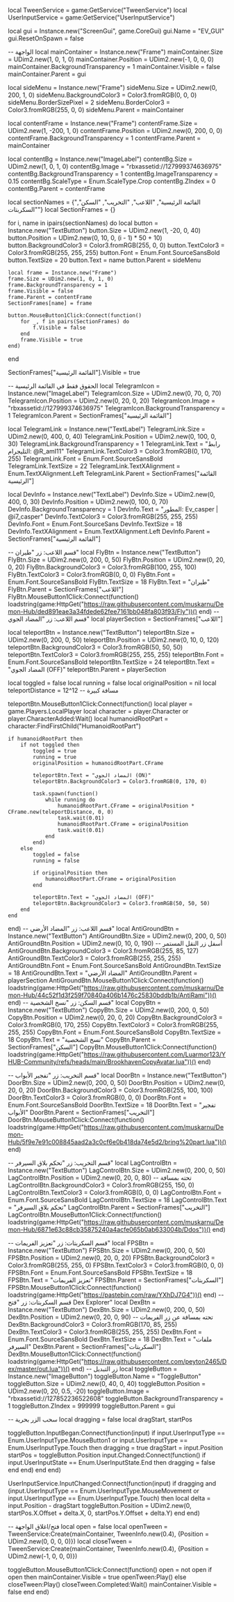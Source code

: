 local TweenService = game:GetService("TweenService")
local UserInputService = game:GetService("UserInputService")

local gui = Instance.new("ScreenGui", game.CoreGui)
gui.Name = "EV_GUI"
gui.ResetOnSpawn = false

-- الواجهة
local mainContainer = Instance.new("Frame")
mainContainer.Size = UDim2.new(1, 0, 1, 0)
mainContainer.Position = UDim2.new(-1, 0, 0, 0)
mainContainer.BackgroundTransparency = 1
mainContainer.Visible = false
mainContainer.Parent = gui

local sideMenu = Instance.new("Frame")
sideMenu.Size = UDim2.new(0, 200, 1, 0)
sideMenu.BackgroundColor3 = Color3.fromRGB(0, 0, 0)
sideMenu.BorderSizePixel = 2
sideMenu.BorderColor3 = Color3.fromRGB(255, 0, 0)
sideMenu.Parent = mainContainer

local contentFrame = Instance.new("Frame")
contentFrame.Size = UDim2.new(1, -200, 1, 0)
contentFrame.Position = UDim2.new(0, 200, 0, 0)
contentFrame.BackgroundTransparency = 1
contentFrame.Parent = mainContainer

local contentBg = Instance.new("ImageLabel")
contentBg.Size = UDim2.new(1, 0, 1, 0)
contentBg.Image = "rbxassetid://127999374636975"
contentBg.BackgroundTransparency = 1
contentBg.ImageTransparency = 0.15
contentBg.ScaleType = Enum.ScaleType.Crop
contentBg.ZIndex = 0
contentBg.Parent = contentFrame

local sectionNames = {"القائمة الرئيسية", "اللاعب", "التخريب", "السكن", "السكربتات"}
local SectionFrames = {}

for i, name in ipairs(sectionNames) do
	local button = Instance.new("TextButton")
	button.Size = UDim2.new(1, -20, 0, 40)
	button.Position = UDim2.new(0, 10, 0, (i - 1) * 50 + 10)
	button.BackgroundColor3 = Color3.fromRGB(255, 0, 0)
	button.TextColor3 = Color3.fromRGB(255, 255, 255)
	button.Font = Enum.Font.SourceSansBold
	button.TextSize = 20
	button.Text = name
	button.Parent = sideMenu

	local frame = Instance.new("Frame")
	frame.Size = UDim2.new(1, 0, 1, 0)
	frame.BackgroundTransparency = 1
	frame.Visible = false
	frame.Parent = contentFrame
	SectionFrames[name] = frame

	button.MouseButton1Click:Connect(function()
		for _, f in pairs(SectionFrames) do
			f.Visible = false
		end
		frame.Visible = true
	end)
end

SectionFrames["القائمة الرئيسية"].Visible = true

-- الحقوق فقط في القائمة الرئيسية
local TelegramIcon = Instance.new("ImageLabel")
TelegramIcon.Size = UDim2.new(0, 70, 0, 70)
TelegramIcon.Position = UDim2.new(0, 20, 0, 20)
TelegramIcon.Image = "rbxassetid://127999374636975"
TelegramIcon.BackgroundTransparency = 1
TelegramIcon.Parent = SectionFrames["القائمة الرئيسية"]

local TelegramLink = Instance.new("TextLabel")
TelegramLink.Size = UDim2.new(0, 400, 0, 40)
TelegramLink.Position = UDim2.new(0, 100, 0, 30)
TelegramLink.BackgroundTransparency = 1
TelegramLink.Text = "رابط التليجرام: @R_amI11"
TelegramLink.TextColor3 = Color3.fromRGB(0, 170, 255)
TelegramLink.Font = Enum.Font.SourceSansBold
TelegramLink.TextSize = 22
TelegramLink.TextXAlignment = Enum.TextXAlignment.Left
TelegramLink.Parent = SectionFrames["القائمة الرئيسية"]

local DevInfo = Instance.new("TextLabel")
DevInfo.Size = UDim2.new(0, 400, 0, 30)
DevInfo.Position = UDim2.new(0, 100, 0, 70)
DevInfo.BackgroundTransparency = 1
DevInfo.Text = "المطور: Ev_casper | @i7_casper"
DevInfo.TextColor3 = Color3.fromRGB(255, 255, 255)
DevInfo.Font = Enum.Font.SourceSans
DevInfo.TextSize = 18
DevInfo.TextXAlignment = Enum.TextXAlignment.Left
DevInfo.Parent = SectionFrames["القائمة الرئيسية"]

-- قسم اللاعب: زر "طيران"
local FlyBtn = Instance.new("TextButton")
FlyBtn.Size = UDim2.new(0, 200, 0, 50)
FlyBtn.Position = UDim2.new(0, 20, 0, 20)
FlyBtn.BackgroundColor3 = Color3.fromRGB(100, 255, 100)
FlyBtn.TextColor3 = Color3.fromRGB(0, 0, 0)
FlyBtn.Font = Enum.Font.SourceSansBold
FlyBtn.TextSize = 18
FlyBtn.Text = "طيران"
FlyBtn.Parent = SectionFrames["اللاعب"]
FlyBtn.MouseButton1Click:Connect(function()
	loadstring(game:HttpGet("https://raw.githubusercontent.com/muskarnu/Demon-Hub/ded891eae3a34fdede62fee7161bb048fa803f93/Fly"))()
end)
-- قسم اللاعب: زر "المضاد الجوي"
local playerSection = SectionFrames["اللاعب"]

local teleportBtn = Instance.new("TextButton")
teleportBtn.Size = UDim2.new(0, 200, 0, 50)
teleportBtn.Position = UDim2.new(0, 10, 0, 120)
teleportBtn.BackgroundColor3 = Color3.fromRGB(50, 50, 50)
teleportBtn.TextColor3 = Color3.fromRGB(255, 255, 255)
teleportBtn.Font = Enum.Font.SourceSansBold
teleportBtn.TextSize = 24
teleportBtn.Text = "المضاد الجوي (OFF)"
teleportBtn.Parent = playerSection

local toggled = false
local running = false
local originalPosition = nil
local teleportDistance = 12^12 -- مسافة كبيرة

teleportBtn.MouseButton1Click:Connect(function()
    local player = game.Players.LocalPlayer
    local character = player.Character or player.CharacterAdded:Wait()
    local humanoidRootPart = character:FindFirstChild("HumanoidRootPart")

    if humanoidRootPart then
        if not toggled then
            toggled = true
            running = true
            originalPosition = humanoidRootPart.CFrame

            teleportBtn.Text = "المضاد الجوي (ON)"
            teleportBtn.BackgroundColor3 = Color3.fromRGB(0, 170, 0)

            task.spawn(function()
                while running do
                    humanoidRootPart.CFrame = originalPosition * CFrame.new(teleportDistance, 0, 0)
                    task.wait(0.01)
                    humanoidRootPart.CFrame = originalPosition
                    task.wait(0.01)
                end
            end)
        else
            toggled = false
            running = false

            if originalPosition then
                humanoidRootPart.CFrame = originalPosition
            end

            teleportBtn.Text = "المضاد الجوي (OFF)"
            teleportBtn.BackgroundColor3 = Color3.fromRGB(50, 50, 50)
        end
    end
end)
-- قسم اللاعب: زر "المضاد الأرضي"
local AntiGroundBtn = Instance.new("TextButton")
AntiGroundBtn.Size = UDim2.new(0, 200, 0, 50)
AntiGroundBtn.Position = UDim2.new(0, 10, 0, 190) -- أسفل زر النقل المستمر
AntiGroundBtn.BackgroundColor3 = Color3.fromRGB(255, 85, 127)
AntiGroundBtn.TextColor3 = Color3.fromRGB(255, 255, 255)
AntiGroundBtn.Font = Enum.Font.SourceSansBold
AntiGroundBtn.TextSize = 18
AntiGroundBtn.Text = "المضاد الأرضي"
AntiGroundBtn.Parent = playerSection
AntiGroundBtn.MouseButton1Click:Connect(function()
	loadstring(game:HttpGet("https://raw.githubusercontent.com/muskarnu/Demon-Hub/44c52f1d3f259f70840a406b1476c25830bddb1b/AntiRami"))()
end)
-- قسم السكن: زر "نسخ الشخصية"
local CopyBtn = Instance.new("TextButton")
CopyBtn.Size = UDim2.new(0, 200, 0, 50)
CopyBtn.Position = UDim2.new(0, 20, 0, 20)
CopyBtn.BackgroundColor3 = Color3.fromRGB(0, 170, 255)
CopyBtn.TextColor3 = Color3.fromRGB(255, 255, 255)
CopyBtn.Font = Enum.Font.SourceSansBold
CopyBtn.TextSize = 18
CopyBtn.Text = "نسخ الشخصية"
CopyBtn.Parent = SectionFrames["السكن"]
CopyBtn.MouseButton1Click:Connect(function()
	loadstring(game:HttpGet("https://raw.githubusercontent.com/Luarmor123/YHUB-Community/refs/heads/main/BrookhavenCopyAvatar.lua"))()
end)

-- قسم التخريب: زر "تفجير الأبواب"
local DoorBtn = Instance.new("TextButton")
DoorBtn.Size = UDim2.new(0, 200, 0, 50)
DoorBtn.Position = UDim2.new(0, 20, 0, 20)
DoorBtn.BackgroundColor3 = Color3.fromRGB(255, 100, 100)
DoorBtn.TextColor3 = Color3.fromRGB(0, 0, 0)
DoorBtn.Font = Enum.Font.SourceSansBold
DoorBtn.TextSize = 18
DoorBtn.Text = "تفجير الأبواب"
DoorBtn.Parent = SectionFrames["التخريب"]
DoorBtn.MouseButton1Click:Connect(function()
	loadstring(game:HttpGet("https://raw.githubusercontent.com/muskarnu/Demon-Hub/5f9e7e91c008845aad2a3c0cf6e0b418da74e5d2/bring%20part.lua"))()
end)

-- قسم التخريب: زر "تحكم بلاق السيرفر"
local LagControlBtn = Instance.new("TextButton")
LagControlBtn.Size = UDim2.new(0, 200, 0, 50)
LagControlBtn.Position = UDim2.new(0, 20, 0, 80) -- تحته بمسافة
LagControlBtn.BackgroundColor3 = Color3.fromRGB(255, 150, 0)
LagControlBtn.TextColor3 = Color3.fromRGB(0, 0, 0)
LagControlBtn.Font = Enum.Font.SourceSansBold
LagControlBtn.TextSize = 18
LagControlBtn.Text = "تحكم بلاق السيرفر"
LagControlBtn.Parent = SectionFrames["التخريب"]
LagControlBtn.MouseButton1Click:Connect(function()
	loadstring(game:HttpGet("https://raw.githubusercontent.com/muskarnu/Demon-Hub/6871e63c88cb35875240a4acfe065b0ab633004b/Ddos"))()
end)

-- قسم السكربتات: زر "تعزيز الفريمات"
local FPSBtn = Instance.new("TextButton")
FPSBtn.Size = UDim2.new(0, 200, 0, 50)
FPSBtn.Position = UDim2.new(0, 20, 0, 20)
FPSBtn.BackgroundColor3 = Color3.fromRGB(255, 255, 0)
FPSBtn.TextColor3 = Color3.fromRGB(0, 0, 0)
FPSBtn.Font = Enum.Font.SourceSansBold
FPSBtn.TextSize = 18
FPSBtn.Text = "تعزيز الفريمات"
FPSBtn.Parent = SectionFrames["السكربتات"]
FPSBtn.MouseButton1Click:Connect(function()
	loadstring(game:HttpGet("https://pastebin.com/raw/YXhDJ7G4"))()
end)
-- قسم السكربتات: زر "فتح Dex Explorer"
local DexBtn = Instance.new("TextButton")
DexBtn.Size = UDim2.new(0, 200, 0, 50)
DexBtn.Position = UDim2.new(0, 20, 0, 90) -- تحته بمسافة عن زر الفريمات
DexBtn.BackgroundColor3 = Color3.fromRGB(170, 85, 255)
DexBtn.TextColor3 = Color3.fromRGB(255, 255, 255)
DexBtn.Font = Enum.Font.SourceSansBold
DexBtn.TextSize = 18
DexBtn.Text = "ملفات السيرفر"
DexBtn.Parent = SectionFrames["السكربتات"]
DexBtn.MouseButton1Click:Connect(function()
	loadstring(game:HttpGet("https://raw.githubusercontent.com/peyton2465/Dex/master/out.lua"))()
end)
-- زر التبديل
local toggleButton = Instance.new("ImageButton")
toggleButton.Name = "ToggleButton"
toggleButton.Size = UDim2.new(0, 40, 0, 40)
toggleButton.Position = UDim2.new(0, 20, 0.5, -20)
toggleButton.Image = "rbxassetid://127852236522608"
toggleButton.BackgroundTransparency = 1
toggleButton.ZIndex = 999999
toggleButton.Parent = gui

-- سحب الزر بحرية
local dragging = false
local dragStart, startPos

toggleButton.InputBegan:Connect(function(input)
	if input.UserInputType == Enum.UserInputType.MouseButton1 or input.UserInputType == Enum.UserInputType.Touch then
		dragging = true
		dragStart = input.Position
		startPos = toggleButton.Position
		input.Changed:Connect(function()
			if input.UserInputState == Enum.UserInputState.End then
				dragging = false
			end
		end)
	end
end)

UserInputService.InputChanged:Connect(function(input)
	if dragging and (input.UserInputType == Enum.UserInputType.MouseMovement or input.UserInputType == Enum.UserInputType.Touch) then
		local delta = input.Position - dragStart
		toggleButton.Position = UDim2.new(0, startPos.X.Offset + delta.X, 0, startPos.Y.Offset + delta.Y)
	end
end)

-- فتح/اغلاق الواجهة
local open = false
local openTween = TweenService:Create(mainContainer, TweenInfo.new(0.4), {Position = UDim2.new(0, 0, 0, 0)})
local closeTween = TweenService:Create(mainContainer, TweenInfo.new(0.4), {Position = UDim2.new(-1, 0, 0, 0)})

toggleButton.MouseButton1Click:Connect(function()
	open = not open
	if open then
		mainContainer.Visible = true
		openTween:Play()
	else
		closeTween:Play()
		closeTween.Completed:Wait()
		mainContainer.Visible = false
	end
end)
